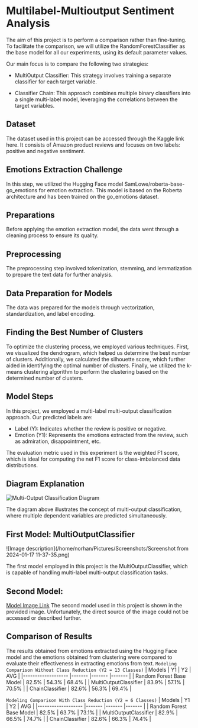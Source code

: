 # Multilabel-Multioutput Sentiment Analysis 

The aim of this project is to perform a comparison rather than fine-tuning. To facilitate the comparison, we will utilize the RandomForestClassifier as the base model for all our experiments, using its default parameter values.

Our main focus is to compare the following two strategies:

* MultiOutput Classifier: This strategy involves training a separate classifier for each target variable.

* Classifier Chain: This approach combines multiple binary classifiers into a single multi-label model, leveraging the correlations between the target variables.



## Dataset

The dataset used in this project can be accessed through the Kaggle link here. It consists of Amazon product reviews and focuses on two labels: positive and negative sentiment.

## Emotions Extraction Challenge
In this step, we utilized the Hugging Face model SamLowe/roberta-base-go_emotions for emotion extraction. This model is based on the Roberta architecture and has been trained on the go_emotions dataset.

## Preparations

Before applying the emotion extraction model, the data went through a cleaning process to ensure its quality.

## Preprocessing

The preprocessing step involved tokenization, stemming, and lemmatization to prepare the text data for further analysis.

## Data Preparation for Models

The data was prepared for the models through vectorization, standardization, and label encoding.

## Finding the Best Number of Clusters

To optimize the clustering process, we employed various techniques. First, we visualized the dendrogram, which helped us determine the best number of clusters. Additionally, we calculated the silhouette score, which further aided in identifying the optimal number of clusters. Finally, we utilized the k-means clustering algorithm to perform the clustering based on the determined number of clusters.



## Model Steps

In this project, we employed a multi-label multi-output classification approach. Our predicted labels are:

- Label (Y): Indicates whether the review is positive or negative.
- Emotion (Y1): Represents the emotions extracted from the review, such as admiration, disappointment, etc.

The evaluation metric used in this experiment is the weighted F1 score, which is ideal for computing the net F1 score for class-imbalanced data distributions.

## Diagram Explanation

![Multi-Output Classification Diagram](https://scikit-learn.org/stable/_images/multi_org_chart.png)

The diagram above illustrates the concept of multi-output classification, where multiple dependent variables are predicted simultaneously.

## First Model: MultiOutputClassifier

![Image description](/home/norhan/Pictures/Screenshots/Screenshot from 2024-01-17 11-37-35.png)

The first model employed in this project is the MultiOutputClassifier, which is capable of handling multi-label multi-output classification tasks.

## Second Model: 
[Model Image Link](https://miro.medium.com/v2/resize:fit:2000/1*ycwr_uE8_5lnOMNCnFOuXQ.png)
The second model used in this project is shown in the provided image. Unfortunately, the direct source of the image could not be accessed or described further.

## Comparison of Results

The results obtained from emotions extracted using the Hugging Face model and the emotions obtained from clustering were compared to evaluate their effectiveness in extracting emotions from text.
`Modeling Comparison Without Class Reduction (Y2 = 13 Classes)`
 |       Models               | Y1           | Y2          | AVG        |
 |-------------------         |-------       |-------      |-------     |
 | Random Forest Base Model   | 82.5%        |  54.3%      |   68.4%    |
 | MultiOutputClassifier      | 83.9%        |  57.1%      |   70.5%    |
 | ChainClassifier     	      | 82.6%        |  56.3%      |   69.4%    |

`Modeling Comparison With Class Reduction (Y2 = 6 Classes)`
 |       Models               | Y1           | Y2          | AVG     |
 |-------------------         |-------       |-------      |-------  |
 | Random Forest Base Model   | 82.5%        |  63.7%      |   73.1% |
 | MultiOutputClassifier      | 82.9%        |  66.5%	    |   74.7% |
 | ChainClassifier     	      | 82.6%        |  66.3%      |   74.4% |
